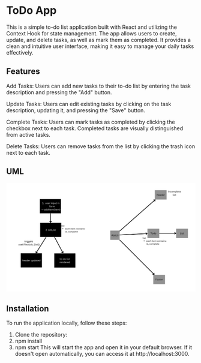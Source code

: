 # ToDo App

This is a simple to-do list application built with React and utilizing the Context Hook for state management. The app allows users to create, update, and delete tasks, as well as mark them as completed. It provides a clean and intuitive user interface, making it easy to manage your daily tasks effectively.

## Features

Add Tasks: Users can add new tasks to their to-do list by entering the task description and pressing the "Add" button.

Update Tasks: Users can edit existing tasks by clicking on the task description, updating it, and pressing the "Save" button.

Complete Tasks: Users can mark tasks as completed by clicking the checkbox next to each task. Completed tasks are visually distinguished from active tasks.

Delete Tasks: Users can remove tasks from the list by clicking the trash icon next to each task.

## UML

![ToDo App Day 1](UML/todo-app.png)

## Installation

To run the application locally, follow these steps:

1. Clone the repository:
2. npm install
3. npm start
This will start the app and open it in your default browser. If it doesn't open automatically, you can access it at http://localhost:3000.
